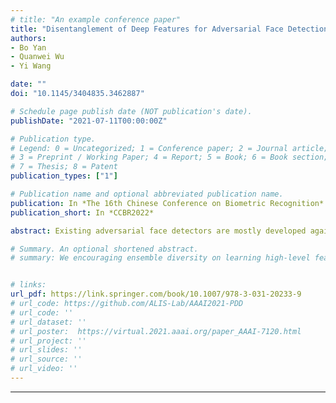 ```yaml
---
# title: "An example conference paper"
title: "Disentanglement of Deep Features for Adversarial Face Detection"
authors:
- Bo Yan 
- Quanwei Wu
- Yi Wang

date: ""
doi: "10.1145/3404835.3462887"

# Schedule page publish date (NOT publication's date).
publishDate: "2021-07-11T00:00:00Z"

# Publication type.
# Legend: 0 = Uncategorized; 1 = Conference paper; 2 = Journal article;
# 3 = Preprint / Working Paper; 4 = Report; 5 = Book; 6 = Book section;
# 7 = Thesis; 8 = Patent
publication_types: ["1"]

# Publication name and optional abbreviated publication name.
publication: In *The 16th Chinese Conference on Biometric Recognition*
publication_short: In *CCBR2022*

abstract: Existing adversarial face detectors are mostly developed against specific types of attacks, and limited by their generalizability especially in adversarial settings. In this paper, we propose a new detection strategy based on a dual-classifier driven deep-feature disentanglement model for detecting different types of adversarial faces. Experimental results over adversarial examples and face forgery attacks show that the proposed detection method is effective with better generalizability and more adversarially robust comparing with previous methods.

# Summary. An optional shortened abstract.
# summary: We encouraging ensemble diversity on learning high-level feature representations and gradient dispersion in simultaneous training of deep ensemble networks.


# links:
url_pdf: https://link.springer.com/book/10.1007/978-3-031-20233-9
# url_code: https://github.com/ALIS-Lab/AAAI2021-PDD
# url_code: ''
# url_dataset: ''
# url_poster:  https://virtual.2021.aaai.org/paper_AAAI-7120.html
# url_project: ''
# url_slides: ''
# url_source: ''
# url_video: ''
---
```

---
